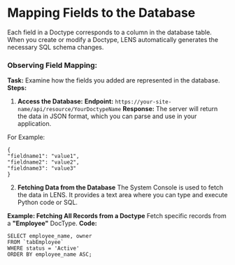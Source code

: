 #  Mapping Fields to the Database 
  
Each field in a Doctype corresponds to a column in the database table. When you create or modify a Doctype, LENS automatically generates the necessary SQL schema changes.  

### Observing Field Mapping:  

**Task:** Examine how the fields you added are represented in the database.
**Steps:**
1.  **Access the Database:**
**Endpoint:** `https://your-site-name/api/resource/YourDoctypeName`
**Response:** The server will return the data in JSON format, which you can parse and use in your application.

For Example:
``` 
{ 
"fieldname1": "value1", 
"fieldname2": "value2", 
"fieldname3": "value3" 
}
```

2. **Fetching Data from the Database**
The System Console is used to fetch the data in LENS. It provides a text area where you can type and execute Python code or SQL.

**Example: Fetching All Records from a Doctype**
Fetch specific records from a **"Employee"** DocType.
**Code:**
```
SELECT employee_name, owner
FROM `tabEmployee`
WHERE status = 'Active'
ORDER BY employee_name ASC;
```

<!--stackedit_data:
eyJoaXN0b3J5IjpbLTY5MjEwNTc0NiwtMTcwNTYyNzcxMiwxOD
IxNTcwMTgxLC0xODY0NDE1ODY1LC0xODk0NjQ0ODQyLC0xODE4
Njk1NDQsLTUxMjkzMzQ2Ml19
-->